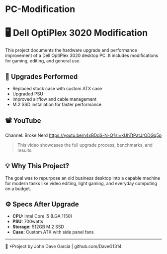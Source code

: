 # PC-Modification
# 🖥️ Dell OptiPlex 3020 Modification

This project documents the hardware upgrade and performance improvement of a Dell OptiPlex 3020 desktop PC. It includes modifications for gaming, editing, and general use.

## 🔧 Upgrades Performed
- Replaced stock case with custom ATX case
- Upgraded PSU
- Improved airflow and cable management
- M.2 SSD installation for faster performance

## 📽️ YouTube 
Channel: Broke Nerd
https://youtu.be/n4xBDdS-N-Q?si=kUhTtPatJrODGq5p

> This video showcases the full upgrade process, benchmarks, and results.

## 💡 Why This Project?
The goal was to repurpose an old business desktop into a capable machine for modern tasks like video editing, light gaming, and everyday computing on a budget.

## ⚙️ Specs After Upgrade
- **CPU:** Intel Core i5 (LGA 1150)
- **PSU:** 700watts 
- **Storage:** 512GB M.2 SSD
- **Case:** Custom ATX with side panel fans

---

📌 *Project by John Dave Garcia | github.com/DaveG1314
